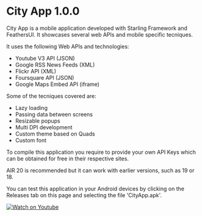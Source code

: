 # City App 1.0.0

City App is a mobile application developed with Starling Framework and FeathersUI. It showcases several web APIs and mobile specific tecniques.

It uses the following Web APIs and technologies:

  - Youtube V3 API (JSON)
  - Google RSS News Feeds (XML)
  - Flickr API (XML)
  - Foursquare API (JSON)
  - Google Maps Embed API (iframe)

Some of the tecniques covered are:

  - Lazy loading
  - Passing data between screens
  - Resizable popups
  - Multi DPI development
  - Custom theme based on Quads
  - Custom font

To compile this application you require to provide your own API Keys which can be obtained for free in their respective sites.

AIR 20 is recommended but it can work with earlier versions, such as 19 or 18.

You can test this application in your Android devices by clicking on the Releases tab on this page and selecting the file 'CityApp.apk'.

[![Watch on Youtube](http://i.imgur.com/9XwfenC.png)](https://youtu.be/x-LE-KRYxfk)